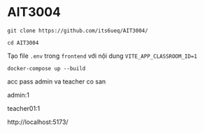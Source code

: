 # AIT3004

```
git clone https://github.com/its6ueq/AIT3004/
```

```
cd AIT3004
```


Tạo file ``.env`` trong ``frontend`` với nội dung ``VITE_APP_CLASSROOM_ID=1``


```
docker-compose up --build
```

acc pass admin va teacher co san


admin:1


teacher01:1


http://localhost:5173/
